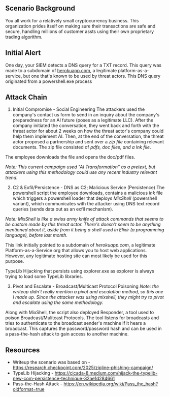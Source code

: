 
## Scenario Background
You all work for a relatively small cryptocurrency business. This organization prides itself on making sure their transactions are safe and secure, handling millions of customer assts using their own proprietary trading algorithm. 

## Initial Alert
One day, your SIEM detects a DNS query for a TXT record. This query was made to a subdomain of [herokuapp.com](http://herokuapp.com), a legitimate platform-as-a-service, but one that's known to be used by threat actors. This DNS query originated from a powershell.exe process

## Attack Chain
1. Initial Compromise - Social Engineering
The attackers used the company's contact us form to send in an inquiry about the company's preparedness for an AI future (poses as a legitimate LLC). After the company initiated the conversation, they went back and forth with the threat actor for about 2 weeks on how the threat actor's company could help them implement AI. Then, at the end of the conversation, the threat actor proposed a partnership and sent over a _zip file_ containing relevant documents. The zip file consisted of _pdfs, doc files, and a lnk file_.

The employee downloads the file and opens the doc/pdf files. 

_Note: This current campaign used "AI Transformation" as a pretext, but attackers using this methodology could use any recent industry relevant trend._

2. C2 & Exfil/Persistence - DNS as C2; Malicious Service  (Persistence)
The powershell script the employee downloads, contains a malicious _lnk_ file which triggers a powershell loader that deploys _MixShell_ (powershell variant), which communicates with the attacker using DNS text record queries (sends data out as an exfil mechanism).

_Note: MixShell is like a swiss army knife of attack commands that seems to be custom made by this threat actor. There's doesn't seem to be anything mentioned about it, aside from it being a shell used in Elixir (a programming language), before last month._

This link initially pointed to a subdomain of _herokuapp.com_, a legitimate Platform-as-a-Service org that allows you to host web applications. However, any legitimate hosting site can most likely be used for this purpose. 

TypeLib Hijacking that persists using explorer.exe as explorer is always trying to load some TypeLib libraries. 


3. Pivot and Escalate - Broadcast/Multicast Protocol Poisoning 
_Note: the writeup didn't really mention a pivot and escalation method, so this one I made up. Since the attacker was using mixshell, they might try to pivot and escalate using the same methodology._

Along with MixShell, the script also deployed Responder, a tool used to poison Broadcast/Mulitcast Protocols. The tool listens for broadcasts and tries to authenticate to the broadcast sender's machine if it hears a broadcast. This captures the password/password hash and can be used in a pass-the-hash attack to gain access to another machine. 


## Resources
- Writeup  the scenario was based on - https://research.checkpoint.com/2025/zipline-phishing-campaign/
- TypeLib Hijacking - https://cicada-8.medium.com/hijack-the-typelib-new-com-persistence-technique-32ae1d284661
- Pass-the-Hash Attack - https://en.wikipedia.org/wiki/Pass_the_hash?oldformat=true
